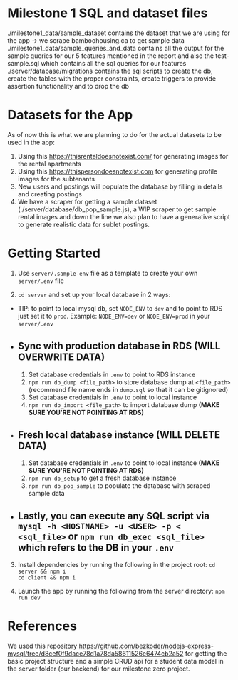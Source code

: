 # Milestone 1 SQL and dataset files #
./milestone1_data/sample_dataset contains the dataset that we are using for the app -> we scrape bamboohousing.ca to get sample data <br>
./milestone1_data/sample_queries_and_data contains all the output for the sample queries for our 5 features mentioned in the report and also the test-sample.sql which contains all the sql queries for our features <br>
./server/database/migrations contains the sql scripts to create the db, create the tables with the proper constraints, create triggers to provide assertion functionality and to drop the db <br>

# Datasets for the App #
As of now this is what we are planning to do for the actual datasets to be used in the app:
1. Using this https://thisrentaldoesnotexist.com/ for generating images for the rental apartments
2. Using this https://thispersondoesnotexist.com for generating profile images for the subtenants
3. New users and postings will populate the database by filling in details and creating postings
4. We have a scraper for getting a sample dataset (./server/database/db_pop_sample.js), a WIP scraper to get sample rental images and down the line we also plan to have a generative script to generate realistic data for sublet postings.

# Getting Started #
1. Use `server/.sample-env` file as a template to create your own `server/.env` file

2. `cd server` and set up your local database in 2 ways:
  - TIP: to point to local mysql db, set `NODE_ENV` to `dev` and to point to RDS just set it to `prod`. Example:
  `NODE_ENV=dev` or `NODE_ENV=prod` in your `server/.env`
  - ## Sync with production database in RDS **(WILL OVERWRITE DATA)** ##
    1. Set database credentials in `.env` to point to RDS instance
    2. `npm run db_dump <file_path>` to store database dump at `<file_path>` (recommend file name ends in `dump.sql` so that it can be gitignored)
    3. Set database credentials in `.env` to point to local instance
    4. `npm run db_import <file_path>` to import database dump **(MAKE SURE YOU'RE NOT POINTING AT RDS)**
  - ## Fresh local database instance **(WILL DELETE DATA)** ##
    1. Set database credentials in `.env` to point to local instance **(MAKE SURE YOU'RE NOT POINTING AT RDS)**
    2. `npm run db_setup` to get a fresh database instance
    3. `npm run db_pop_sample` to populate the database with scraped sample data
  - ## Lastly, you can execute any SQL script via `mysql -h <HOSTNAME> -u <USER> -p < <sql_file>` or `npm run db_exec <sql_file>` which refers to the DB in your `.env` ##

3. Install dependencies by running the following in the project root:
`cd server && npm i` <br>
`cd client && npm i`

4. Launch the app by running the following from the server directory:
`npm run dev`

# References #
We used this repository https://github.com/bezkoder/nodejs-express-mysql/tree/d8cef0f9dace78d1a78da58611526e6474cb2a52 for getting the basic project structure and a simple CRUD api for a student data model in the server folder (our backend) for our milestone zero project.
